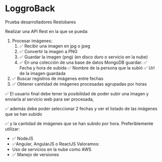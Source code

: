 # LoggroBack

Prueba desarrolladores Restobares

Realizar una API Rest en la que se pueda:

1. Procesar imágenes:
   1. ✅ Recibir una imagen en jpg o jpeg
   2. ✅ Convertir la imagen a PNG
   3. ✅ Guardar la imagen (png) (en disco duro o servicio en la nube)
   4. ✅ En una colección de una base de datos MongoDB guardar:
      ✅ Fecha y hora de subida
      ✅ Nombre de la persona que la subió
      ✅ Url de la imagen guardada
2. ✅ Buscar registros de imágenes entre fechas
3. ✅ Obtener cantidad de imágenes procesadas agrupadas por horas

✅ El usuario final debe tener la posibilidad de poder subir una imagen y enviarla al
servicio web para ser procesada,

✅ además debe poder seleccionar 2 fechas y ver el
listado de las imágenes que se han subido

✅ y la cantidad de imágenes que se han
subido por hora.
Preferiblemente utilizar:

- ✅ NodeJS
- ✅Angular, AngularJS o ReactJS
  Valoramos:
- Uso de servicios en la nube como AWS
- ✅ Manejo de versiones
